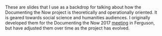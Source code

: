 These are slides that I use as a backdrop for talking about how the Documenting
the Now project is theoretically and operationally oriented. It is geared
towards social science and humanities audiences. I originally developed them for
the Documenting the Now 2017 [meeting] in Ferguson, but have adjusted them over
time as the project has evolved.

[meeting]: https://www.docnow.io/meetings/stl-2017/
